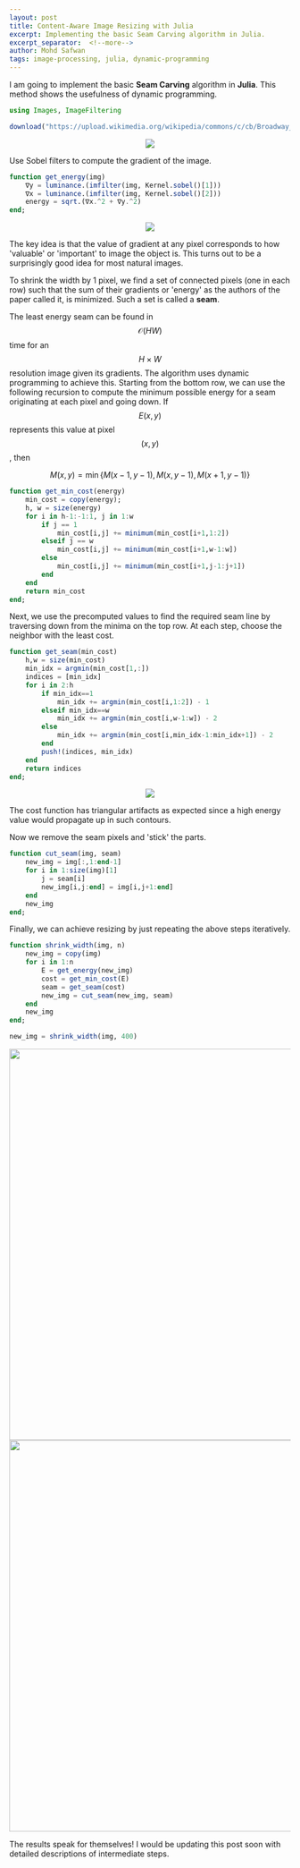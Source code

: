 ```yaml
---
layout: post
title: Content-Aware Image Resizing with Julia
excerpt: Implementing the basic Seam Carving algorithm in Julia.
excerpt_separator:  <!--more-->
author: Mohd Safwan
tags: image-processing, julia, dynamic-programming
---
```


I am going to implement the basic **Seam Carving** algorithm in **Julia**. This method shows the usefulness of dynamic programming.

```julia
using Images, ImageFiltering

download("https://upload.wikimedia.org/wikipedia/commons/c/cb/Broadway_tower_edit.jpg", "test.jpg");
```

<div align='center'>
   <img src="/assets/img/seam_carving/1.png" align='center'/>
</div>

Use Sobel filters to compute the gradient of the image.
```julia
function get_energy(img)
	∇y = luminance.(imfilter(img, Kernel.sobel()[1]))
	∇x = luminance.(imfilter(img, Kernel.sobel()[2]))
	energy = sqrt.(∇x.^2 + ∇y.^2)
end;
```
<div align='center'>
   <img src="/assets/img/seam_carving/2.png" align='center'/>
</div>

The key idea is that the value of gradient at any pixel corresponds to how 'valuable' or 'important' to image the object is. This turns out to be a surprisingly good idea for most natural images.

To shrink the width by 1 pixel, we find a set of connected pixels (one in each row) such that the sum of their gradients or 'energy' as the authors of the paper called it, is minimized. Such a set is called a **seam**.

The least energy seam can be found in $$ \mathcal{O}(HW) $$ time for an $$ H\times W $$ resolution image given its gradients. The algorithm uses dynamic programming to achieve this. Starting from the bottom row, we can use the following recursion to compute the minimum possible energy for a seam originating at each pixel and going down. If $$ E(x,y) $$ represents this value at pixel $$ (x,y) $$, then

$$
	M(x,y) = \min \{M(x-1,y-1),M(x,y-1),M(x+1,y-1)\}
$$

```julia
function get_min_cost(energy)
	min_cost = copy(energy);	
	h, w = size(energy)
	for i in h-1:-1:1, j in 1:w
		if j == 1
			min_cost[i,j] += minimum(min_cost[i+1,1:2])
		elseif j == w
			min_cost[i,j] += minimum(min_cost[i+1,w-1:w])
		else
			min_cost[i,j] += minimum(min_cost[i+1,j-1:j+1])
		end
	end
	return min_cost
end;
```
Next, we use the precomputed values to find the required seam line by traversing down from the minima on the top row. At each step, choose the neighbor with the least cost.

```julia
function get_seam(min_cost)
	h,w = size(min_cost)
	min_idx = argmin(min_cost[1,:])
	indices = [min_idx]
	for i in 2:h
		if min_idx==1
			min_idx += argmin(min_cost[i,1:2]) - 1
		elseif min_idx==w
			min_idx += argmin(min_cost[i,w-1:w]) - 2
		else
			min_idx += argmin(min_cost[i,min_idx-1:min_idx+1]) - 2
		end
		push!(indices, min_idx)
	end
	return indices
end;
```
<div align='center'>
   <img src="/assets/img/seam_carving/3.png" align='center'/>
</div>

The cost function has triangular artifacts as expected since a high energy value would propagate up in such contours.

Now we remove the seam pixels and 'stick' the parts.

```julia
function cut_seam(img, seam)
	new_img = img[:,1:end-1]
	for i in 1:size(img)[1]
		j = seam[i]
		new_img[i,j:end] = img[i,j+1:end]
	end
	new_img
end;
```
Finally, we can achieve resizing by just repeating the above steps iteratively.

```julia
function shrink_width(img, n)
	new_img = copy(img)
	for i in 1:n
		E = get_energy(new_img)
		cost = get_min_cost(E)
		seam = get_seam(cost)
		new_img = cut_seam(new_img, seam)
	end
	new_img
end;

new_img = shrink_width(img, 400)
```

<div align='center'>
   <img src="/assets/img/seam_carving/1.png"  width="700"/>
   <img src="/assets/img/seam_carving/4.png"  width="700"/>
</div>


The results speak for themselves! I would be updating this post soon with detailed descriptions of intermediate steps.
